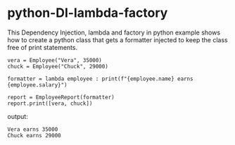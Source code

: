 # python-DI-lambda-factory
This Dependency Injection, lambda and factory in python example shows how to create a python class that gets a formatter injected to keep the class free of print statements.

```
vera = Employee("Vera", 35000)
chuck = Employee("Chuck", 29000)

formatter = lambda employee : print(f"{employee.name} earns {employee.salary}")

report = EmployeeReport(formatter)
report.print([vera, chuck])
```

output:

```
Vera earns 35000
Chuck earns 29000
```
